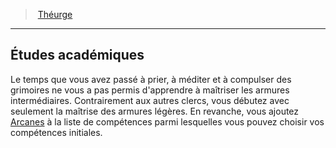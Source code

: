 ﻿---
!GenericItem
Name: Études académiques
Id: cleric_theurgist_hd.md#Études-académiques
ParentLink: cleric_theurgist_hd.md#théurge
ParentName: Théurge
NameLevel: 2
Attributes:
  Name: Études académiques
  Markdown: >+
    ## <!--Name-->Études académiques<!--/Name-->


    Le temps que vous avez passé à prier, à méditer et à compulser des grimoires ne vous a pas permis d'apprendre à maîtriser les armures intermédiaires. Contrairement aux autres clercs, vous débutez avec seulement la maîtrise des armures légères. En revanche, vous ajoutez [Arcanes](hd_abilities_intelligence_arcanes.md) à la liste de compétences parmi lesquelles vous pouvez choisir vos compétences initiales.

AttributesDictionary: >+
  Name: Études académiques

  Markdown: >+

    ## <!--Name-->Études académiques<!--/Name-->





    Le temps que vous avez passé à prier, à méditer et à compulser des grimoires ne vous a pas permis d'apprendre à maîtriser les armures intermédiaires. Contrairement aux autres clercs, vous débutez avec seulement la maîtrise des armures légères. En revanche, vous ajoutez [Arcanes](hd_abilities_intelligence_arcanes.md) à la liste de compétences parmi lesquelles vous pouvez choisir vos compétences initiales.



---
> [Théurge](hd_cleric_theurgist.md)

---

## Études académiques

Le temps que vous avez passé à prier, à méditer et à compulser des grimoires ne vous a pas permis d'apprendre à maîtriser les armures intermédiaires. Contrairement aux autres clercs, vous débutez avec seulement la maîtrise des armures légères. En revanche, vous ajoutez [Arcanes](hd_abilities_intelligence_arcanes.md) à la liste de compétences parmi lesquelles vous pouvez choisir vos compétences initiales.

